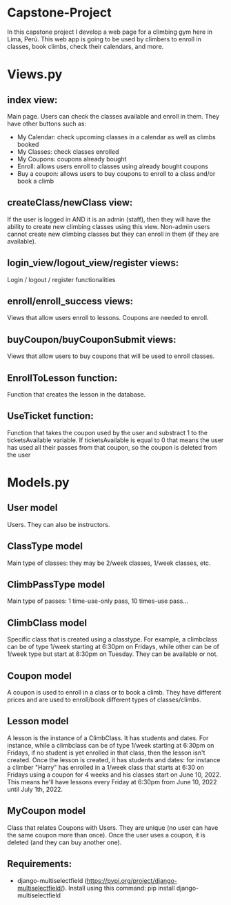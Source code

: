 # Capstone-Project
In this capstone project I develop a web page for a climbing gym here in Lima, Perú. This web app is going to be used by climbers to enroll in classes, book climbs, check their calendars, and more.

# Views.py
## index view:
Main page. Users can check the classes available and enroll in them. They have other buttons such as:
- My Calendar: check upcoming classes in a calendar as well as climbs booked
- My Classes: check classes enrolled
- My Coupons: coupons already bought
- Enroll: allows users enroll to classes using already bought coupons
- Buy a coupon: allows users to buy coupons to enroll to a class and/or book a climb

## createClass/newClass view:
If the user is logged in AND it is an admin (staff), then they will have the ability to create new climbing classes using this view. Non-admin users cannot create new climbing classes
but they can enroll in them (if they are available).

## login_view/logout_view/register views:
Login / logout / register functionalities

## enroll/enroll_success views:
Views that allow users enroll to lessons. Coupons are needed to enroll.

## buyCoupon/buyCouponSubmit views:
Views that allow users to buy coupons that will be used to enroll classes.

## EnrollToLesson function:
Function that creates the lesson in the database.

## UseTicket function:
Function that takes the coupon used by the user and substract 1 to the ticketsAvailable variable. If ticketsAvailable is equal to 0 that means the user has used all their passes from that coupon, so the coupon is deleted from the user

# Models.py
## User model
Users. They can also be instructors.

## ClassType model
Main type of classes: they may be 2/week classes, 1/week classes, etc.

## ClimbPassType model
Main type of passes: 1 time-use-only pass, 10 times-use pass...

## ClimbClass model
Specific class that is created using a classtype. For example, a climbclass can be of type 1/week starting at 6:30pm on Fridays, while other can be of 1/week type but start at 8:30pm on Tuesday. They can be available or not.

## Coupon model
A coupon is used to enroll in a class or to book a climb. They have different prices and are used to enroll/book different types of classes/climbs.

## Lesson model
A lesson is the instance of a ClimbClass. It has students and dates. For instance, while a climbclass can be of type 1/week starting at 6:30pm on Fridays, if no student is yet enrolled in that class, then the lesson isn't created. Once the lesson is created, it has students and dates: for instance a climber "Harry" has enrolled in a 1/week class that starts at 6:30 on Fridays using a coupon for 4 weeks and his classes start on  June 10, 2022. This means he'll have lessons every Friday at 6:30pm from June 10, 2022 until July 1th, 2022.

## MyCoupon model
Class that relates Coupons with Users. They are unique (no user can have the same coupon more than once). Once the user uses a coupon, it is deleted (and they can buy another one).


## Requirements:
- django-multiselectfield (https://pypi.org/project/django-multiselectfield/). Install using this command: pip install django-multiselectfield